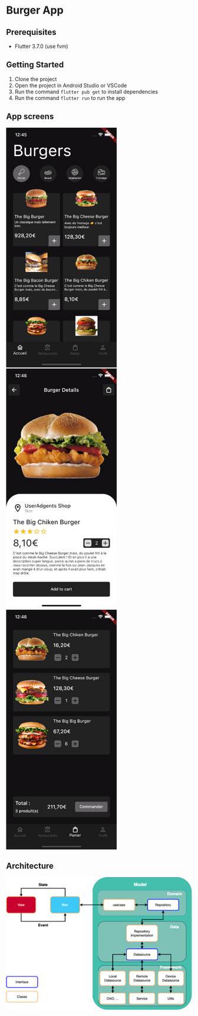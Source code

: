 # Burger App

## Prerequisites
- Flutter 3.7.0 (use fvm)

## Getting Started
1. Clone the project
2. Open the project in Android Studio or VSCode
3. Run the command `flutter pub get` to install dependencies
4. Run the command `flutter run` to run the app

## App screens
<img src="https://github.com/maxencevenel/burger/blob/develop/screens/screen-homepage.png?raw=true" alt="Flutter Logo" width="300"/>
<img src="https://github.com/maxencevenel/burger/blob/develop/screens/screen-details.png?raw=true" alt="Flutter Logo" width="300"/>
<img src="https://github.com/maxencevenel/burger/blob/develop/screens/screen-cart.png?raw=true" alt="Flutter Logo" width="300"/>

## Architecture
<img src="https://github.com/maxencevenel/burger/blob/develop/screens/archi.png?raw=true" alt="Flutter Logo" width="800"/>